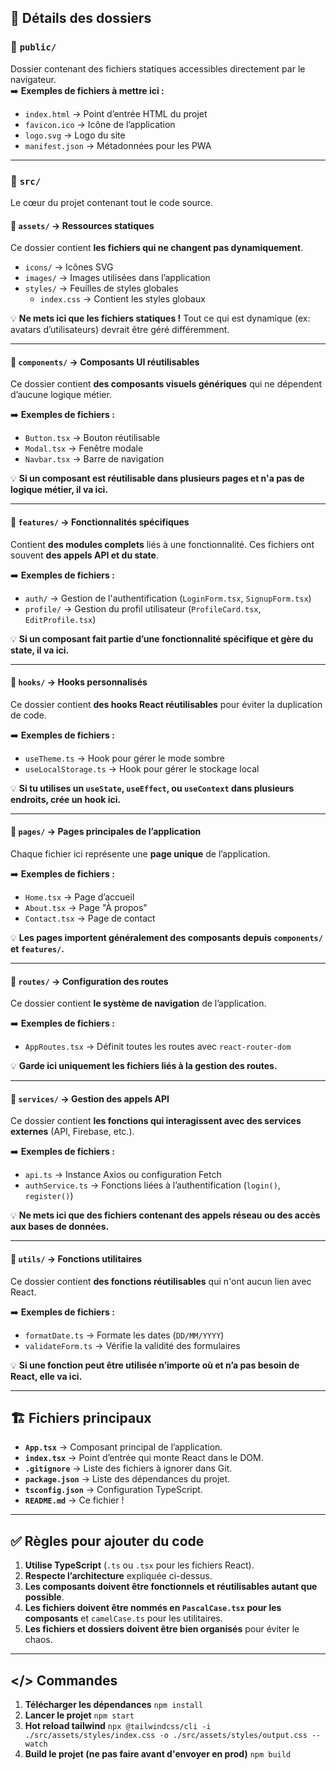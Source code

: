 

## 📂 **Détails des dossiers**

### 📌 **`public/`**
Dossier contenant des fichiers statiques accessibles directement par le navigateur.  
➡️ **Exemples de fichiers à mettre ici :**  
- `index.html` → Point d’entrée HTML du projet  
- `favicon.ico` → Icône de l’application  
- `logo.svg` → Logo du site  
- `manifest.json` → Métadonnées pour les PWA  

---

### 📌 **`src/`**  
Le cœur du projet contenant tout le code source.

#### 📂 **`assets/`** → Ressources statiques  
Ce dossier contient **les fichiers qui ne changent pas dynamiquement**.  
- `icons/` → Icônes SVG  
- `images/` → Images utilisées dans l’application  
- `styles/` → Feuilles de styles globales  
  - `index.css` → Contient les styles globaux  

💡 **Ne mets ici que les fichiers statiques !** Tout ce qui est dynamique (ex: avatars d’utilisateurs) devrait être géré différemment.

---

#### 📂 **`components/`** → Composants UI réutilisables  
Ce dossier contient **des composants visuels génériques** qui ne dépendent d’aucune logique métier.  

➡️ **Exemples de fichiers :**  
- `Button.tsx` → Bouton réutilisable  
- `Modal.tsx` → Fenêtre modale  
- `Navbar.tsx` → Barre de navigation  

💡 **Si un composant est réutilisable dans plusieurs pages et n'a pas de logique métier, il va ici.**

---

#### 📂 **`features/`** → Fonctionnalités spécifiques  
Contient **des modules complets** liés à une fonctionnalité. Ces fichiers ont souvent **des appels API et du state**.

➡️ **Exemples de fichiers :**  
- `auth/` → Gestion de l'authentification (`LoginForm.tsx`, `SignupForm.tsx`)  
- `profile/` → Gestion du profil utilisateur (`ProfileCard.tsx`, `EditProfile.tsx`)  

💡 **Si un composant fait partie d’une fonctionnalité spécifique et gère du state, il va ici.**

---

#### 📂 **`hooks/`** → Hooks personnalisés  
Ce dossier contient **des hooks React réutilisables** pour éviter la duplication de code.  

➡️ **Exemples de fichiers :**  
- `useTheme.ts` → Hook pour gérer le mode sombre  
- `useLocalStorage.ts` → Hook pour gérer le stockage local  

💡 **Si tu utilises un `useState`, `useEffect`, ou `useContext` dans plusieurs endroits, crée un hook ici.**

---

#### 📂 **`pages/`** → Pages principales de l’application  
Chaque fichier ici représente une **page unique** de l’application.  

➡️ **Exemples de fichiers :**  
- `Home.tsx` → Page d’accueil  
- `About.tsx` → Page "À propos"  
- `Contact.tsx` → Page de contact  

💡 **Les pages importent généralement des composants depuis `components/` et `features/`.**

---

#### 📂 **`routes/`** → Configuration des routes  
Ce dossier contient **le système de navigation** de l’application.  

➡️ **Exemples de fichiers :**  
- `AppRoutes.tsx` → Définit toutes les routes avec `react-router-dom`  

💡 **Garde ici uniquement les fichiers liés à la gestion des routes.**

---

#### 📂 **`services/`** → Gestion des appels API  
Ce dossier contient **les fonctions qui interagissent avec des services externes** (API, Firebase, etc.).  

➡️ **Exemples de fichiers :**  
- `api.ts` → Instance Axios ou configuration Fetch  
- `authService.ts` → Fonctions liées à l’authentification (`login()`, `register()`)  

💡 **Ne mets ici que des fichiers contenant des appels réseau ou des accès aux bases de données.**

---

#### 📂 **`utils/`** → Fonctions utilitaires  
Ce dossier contient **des fonctions réutilisables** qui n'ont aucun lien avec React.  

➡️ **Exemples de fichiers :**  
- `formatDate.ts` → Formate les dates (`DD/MM/YYYY`)  
- `validateForm.ts` → Vérifie la validité des formulaires  

💡 **Si une fonction peut être utilisée n’importe où et n’a pas besoin de React, elle va ici.**

---

## 🏗️ **Fichiers principaux**
- **`App.tsx`** → Composant principal de l’application.  
- **`index.tsx`** → Point d’entrée qui monte React dans le DOM.  
- **`.gitignore`** → Liste des fichiers à ignorer dans Git.  
- **`package.json`** → Liste des dépendances du projet.  
- **`tsconfig.json`** → Configuration TypeScript.  
- **`README.md`** → Ce fichier !  

---

## ✅ **Règles pour ajouter du code**
1. **Utilise TypeScript** (`.ts` ou `.tsx` pour les fichiers React).  
2. **Respecte l’architecture** expliquée ci-dessus.  
3. **Les composants doivent être fonctionnels et réutilisables autant que possible**.  
4. **Les fichiers doivent être nommés en `PascalCase.tsx` pour les composants** et `camelCase.ts` pour les utilitaires.  
5. **Les fichiers et dossiers doivent être bien organisés** pour éviter le chaos.   
---

## </> Commandes 
1. **Télécharger les dépendances** `npm install`
2. **Lancer le projet** `npm start`
3. **Hot reload tailwind** `npx @tailwindcss/cli -i ./src/assets/styles/index.css -o ./src/assets/styles/output.css --watch`
4. **Build le projet (ne pas faire avant d'envoyer en prod)** `npm build`

